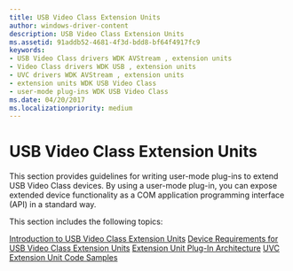 ```yaml
---
title: USB Video Class Extension Units
author: windows-driver-content
description: USB Video Class Extension Units
ms.assetid: 91addb52-4681-4f3d-bdd8-bf64f4917fc9
keywords:
- USB Video Class drivers WDK AVStream , extension units
- Video Class drivers WDK USB , extension units
- UVC drivers WDK AVStream , extension units
- extension units WDK USB Video Class
- user-mode plug-ins WDK USB Video Class
ms.date: 04/20/2017
ms.localizationpriority: medium
---
```


# USB Video Class Extension Units


This section provides guidelines for writing user-mode plug-ins to extend USB Video Class devices. By using a user-mode plug-in, you can expose extended device functionality as a COM application programming interface (API) in a standard way.

This section includes the following topics:

[Introduction to USB Video Class Extension Units](introduction-to-usb-video-class-extension-units.md)
[Device Requirements for USB Video Class Extension Units](device-requirements-for-usb-video-class-extension-units.md)
[Extension Unit Plug-In Architecture](extension-unit-plug-in-architecture.md)
[UVC Extension Unit Code Samples](uvc-extension-unit-code-samples.md)
 

 




